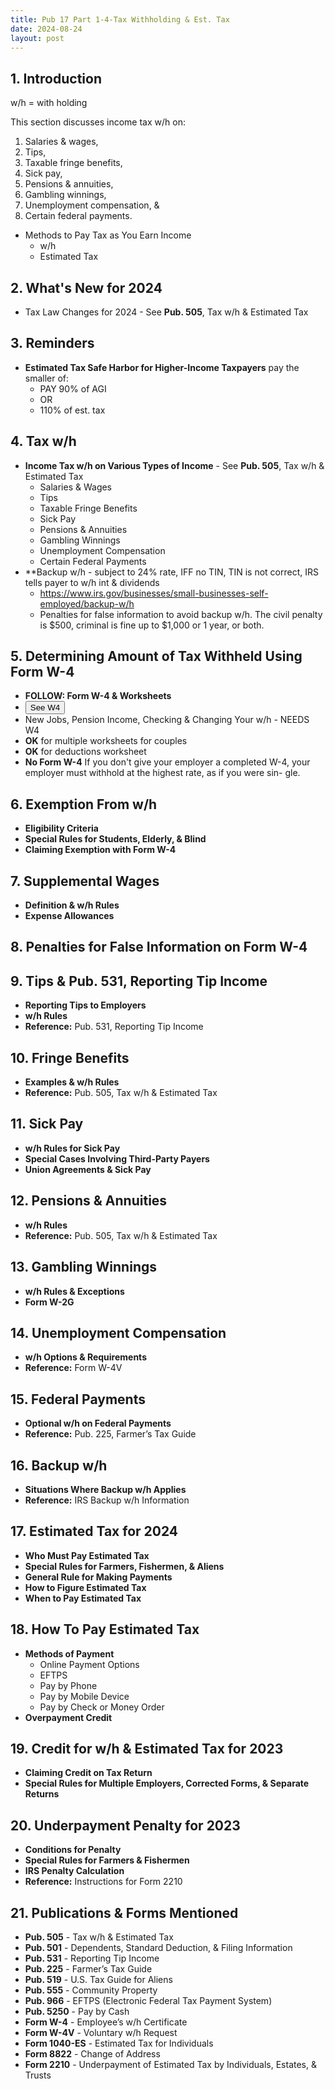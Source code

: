 ```yaml
---
title: Pub 17 Part 1-4-Tax Withholding & Est. Tax
date: 2024-08-24
layout: post
---
```


## 1. Introduction

w/h = with holding

This section discusses income tax w/h
on:

1.  Salaries & wages,
1.  Tips,
1.  Taxable fringe benefits,
1.  Sick pay,
1.  Pensions & annuities,
1.  Gambling winnings,
1.  Unemployment compensation, &
1.  Certain federal payments.

- Methods to Pay Tax as You Earn Income
   - w/h
   - Estimated Tax

## 2. What's New for 2024

   - Tax Law Changes for 2024 - See **Pub. 505**, Tax w/h & Estimated Tax

## 3. Reminders

   - **Estimated Tax Safe Harbor for Higher-Income Taxpayers** pay the smaller of:
     - PAY 90% of AGI
     - OR
     - 110% of est. tax

## 4. Tax w/h

   - **Income Tax w/h on Various Types of Income** - See **Pub. 505**, Tax w/h & Estimated Tax
     - Salaries & Wages
     - Tips
     - Taxable Fringe Benefits
     - Sick Pay
     - Pensions & Annuities
     - Gambling Winnings
     - Unemployment Compensation
     - Certain Federal Payments
   - **Backup w/h - subject to 24% rate, IFF no TIN, TIN is not correct, IRS tells payer to w/h int & dividends
      - https://www.irs.gov/businesses/small-businesses-self-employed/backup-w/h
      - Penalties for false information to avoid backup w/h. The civil penalty is \$500, criminal is fine up to \$1,000 or 1 year, or both.


## 5. Determining Amount of Tax Withheld Using Form W-4

   - **FOLLOW: Form W-4 & Worksheets**
   - <button onclick="buttonFunc()">See W4</button> <script> function buttonFunc() { window.open("https://www.irs.gov/pub/irs-pdf/fw4.pdf?OWASP_CSRFTOKEN=5DVY-N1SM-ILPA-FK96-XIIS-IJRA-FFMU-ICIR"); } </script>
   - New Jobs, Pension Income, Checking & Changing Your w/h - NEEDS W4
   - **OK** for multiple worksheets for couples
   - **OK** for deductions worksheet
   - **No Form W-4** If you don't give your employer a completed W-4, your employer must withhold at the highest rate, as if you were sin-
gle.
  

## 6. Exemption From w/h

   - **Eligibility Criteria**
   - **Special Rules for Students, Elderly, & Blind**
   - **Claiming Exemption with Form W-4**

## 7. Supplemental Wages

   - **Definition & w/h Rules**
   - **Expense Allowances**

## 8. Penalties for False Information on Form W-4

## 9. Tips & Pub. 531, Reporting Tip Income

   - **Reporting Tips to Employers**
   - **w/h Rules**
   - **Reference:** Pub. 531, Reporting Tip Income

## 10. Fringe Benefits

   - **Examples & w/h Rules**
   - **Reference:** Pub. 505, Tax w/h & Estimated Tax

## 11. Sick Pay

   - **w/h Rules for Sick Pay**
   - **Special Cases Involving Third-Party Payers**
   - **Union Agreements & Sick Pay**

## 12. Pensions & Annuities

   - **w/h Rules**
   - **Reference:** Pub. 505, Tax w/h & Estimated Tax

## 13. Gambling Winnings

   - **w/h Rules & Exceptions**
   - **Form W-2G**

## 14. Unemployment Compensation

   - **w/h Options & Requirements**
   - **Reference:** Form W-4V

## 15. Federal Payments

   - **Optional w/h on Federal Payments**
   - **Reference:** Pub. 225, Farmer’s Tax Guide

## 16. Backup w/h

   - **Situations Where Backup w/h Applies**
   - **Reference:** IRS Backup w/h Information

## 17. Estimated Tax for 2024

   - **Who Must Pay Estimated Tax**
   - **Special Rules for Farmers, Fishermen, & Aliens**
   - **General Rule for Making Payments**
   - **How to Figure Estimated Tax**
   - **When to Pay Estimated Tax**

## 18. How To Pay Estimated Tax

   - **Methods of Payment**
     - Online Payment Options
     - EFTPS
     - Pay by Phone
     - Pay by Mobile Device
     - Pay by Check or Money Order
   - **Overpayment Credit**

## 19. Credit for w/h & Estimated Tax for 2023

   - **Claiming Credit on Tax Return**
   - **Special Rules for Multiple Employers, Corrected Forms, & Separate Returns**

## 20. Underpayment Penalty for 2023

   - **Conditions for Penalty**
   - **Special Rules for Farmers & Fishermen**
   - **IRS Penalty Calculation**
   - **Reference:** Instructions for Form 2210

## 21. Publications & Forms Mentioned

   - **Pub. 505** - Tax w/h & Estimated Tax
   - **Pub. 501** - Dependents, Standard Deduction, & Filing Information
   - **Pub. 531** - Reporting Tip Income
   - **Pub. 225** - Farmer’s Tax Guide
   - **Pub. 519** - U.S. Tax Guide for Aliens
   - **Pub. 555** - Community Property
   - **Pub. 966** - EFTPS (Electronic Federal Tax Payment System)
   - **Pub. 5250** - Pay by Cash
   - **Form W-4** - Employee’s w/h Certificate
   - **Form W-4V** - Voluntary w/h Request
   - **Form 1040-ES** - Estimated Tax for Individuals
   - **Form 8822** - Change of Address
   - **Form 2210** - Underpayment of Estimated Tax by Individuals, Estates, & Trusts
